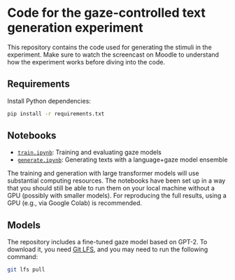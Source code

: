 # Code for the gaze-controlled text generation experiment

This repository contains the code used for generating the stimuli in the experiment. Make sure to watch the screencast on Moodle to understand how the experiment works before diving into the code.

## Requirements

Install Python dependencies:

```bash
pip install -r requirements.txt
```

## Notebooks

- [`train.ipynb`](train.ipynb): Training and evaluating gaze models
- [`generate.ipynb`](generate.ipynb): Generating texts with a language+gaze model ensemble

The training and generation with large transformer models will use substantial computing resources. The notebooks have been set up in a way that you should still be able to run them on your local machine without a GPU (possibly with smaller models). For reproducing the full results, using a GPU (e.g., via Google Colab) is recommended.

## Models

The repository includes a fine-tuned gaze model based on GPT-2. To download it, you need [Git LFS](https://git-lfs.com/), and you may need to run the following command:

```bash
git lfs pull
```

